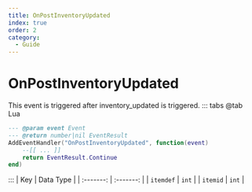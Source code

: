 ```yaml
---
title: OnPostInventoryUpdated
index: true
order: 2
category:
  - Guide
---
```


# OnPostInventoryUpdated
This event is triggered after inventory_updated is triggered.
::: tabs
@tab Lua
```lua
--- @param event Event
--- @return number|nil EventResult
AddEventHandler("OnPostInventoryUpdated", function(event)
    --[[ ... ]]
    return EventResult.Continue
end)
```

:::
|    Key    | Data Type |
| :-------: | :-------: |
| `itemdef` |   `int`   |
|  `itemid` |   `int`   |